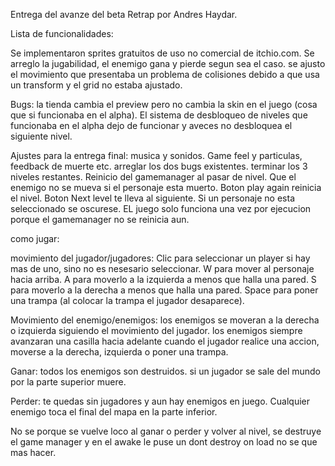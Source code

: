 Entrega del avanze del beta Retrap por Andres Haydar.

Lista de funcionalidades:

Se implementaron sprites gratuitos de uso no comercial de itchio.com.
Se arreglo la jugabilidad, el enemigo gana y pierde segun sea el caso.
se ajusto el movimiento que presentaba un problema de colisiones debido a que usa un transform y el grid no estaba ajustado.
 
 Bugs:
 la tienda cambia el preview pero no cambia la skin en el juego (cosa que si funcionaba en el alpha).
 El sistema de desbloqueo de niveles que funcionaba en el alpha dejo de funcionar y aveces no desbloquea el siguiente nivel.
 
 Ajustes para la entrega final:
 musica y sonidos.
 Game feel y particulas, feedback de muerte etc.
 arreglar los dos bugs existentes.
 terminar los 3 niveles restantes.
 Reinicio del gamemanager al pasar de nivel.
 Que el enemigo no se mueva si el personaje esta muerto.
 Boton play again reinicia el nivel.
 Boton Next level te lleva al siguiente.
 Si un personaje no esta seleccionado se oscurese.
 EL juego solo funciona una vez por ejecucion porque el gamemanager no se reinicia aun.
 
 como jugar:
 
 movimiento del jugador/jugadores:
 Clic para seleccionar un player si hay mas de uno, sino no es nesesario seleccionar.
 W para mover al personaje hacia arriba. 
 A para moverlo a la izquierda a menos que halla una pared.
 S para moverlo a la derecha a menos que halla una pared.
 Space para poner una trampa (al colocar la trampa el jugador desaparece).
 
 
 Movimiento del enemigo/enemigos:
 los enemigos se moveran a la derecha o izquierda siguiendo el movimiento del jugador.
 los enemigos siempre avanzaran una casilla hacia adelante cuando el jugador realice una accion, moverse a la derecha, izquierda o poner  una trampa.
 
 Ganar:
 todos los enemigos son destruidos.
 si un jugador se sale del mundo por la parte superior muere.
 
 Perder:
 te quedas sin jugadores y aun hay enemigos en juego.
 Cualquier enemigo toca el final del mapa en la parte inferior.

 No se porque se vuelve loco al ganar o perder y volver al nivel, se destruye el game manager y en el awake le puse un dont destroy on load no se que mas hacer.
 
